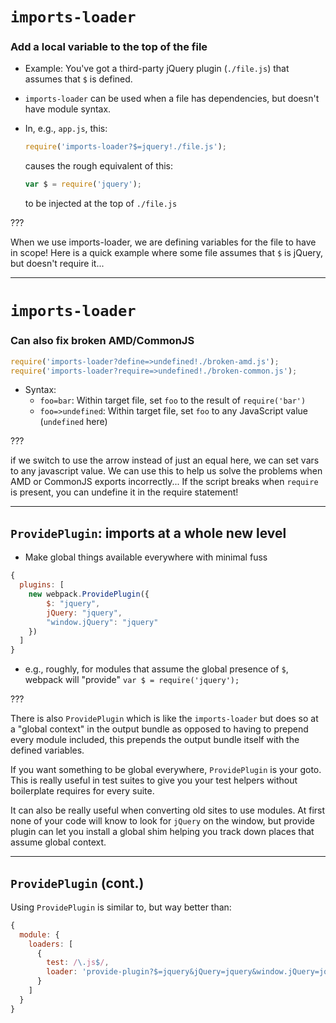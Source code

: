 # `imports-loader`

### Add a local variable to the top of the file

- Example: You've got a third-party jQuery plugin (`./file.js`) that assumes that `$` is defined.
- `imports-loader` can be used when a file has dependencies, but doesn't have module syntax.
- In, e.g., `app.js`, this:

    ```js
    require('imports-loader?$=jquery!./file.js');
    ```

    causes the rough equivalent of this:

    ```js
    var $ = require('jquery');
    ```

    to be injected at the top of `./file.js`

???

When we use imports-loader, we are defining variables for the file to have in scope!  Here is a quick example where some file assumes that `$` is jQuery, but doesn't require it...

---

# `imports-loader`

### Can also fix broken AMD/CommonJS

```js
require('imports-loader?define=>undefined!./broken-amd.js');
require('imports-loader?require=>undefined!./broken-common.js');
```

- Syntax:
    - `foo=bar`: Within target file, set `foo` to the result of `require('bar')`
    - `foo=>undefined`: Within target file, set `foo` to any JavaScript value (`undefined` here)

???

if we switch to use the arrow instead of just an equal here, we can set vars to any javascript value.  We can use this to help us solve the problems when AMD or CommonJS exports incorrectly... If the script breaks when `require` is present, you can undefine it in the require statement!

---

## `ProvidePlugin`: imports at a whole new level

- Make global things available everywhere with minimal fuss

```js
{
  plugins: [
    new webpack.ProvidePlugin({
        $: "jquery",
        jQuery: "jquery",
        "window.jQuery": "jquery"
    })
  ]
}
```

- e.g., roughly, for modules that assume the global presence of `$`, webpack will "provide" `var $ = require('jquery');`

???

There is also `ProvidePlugin` which is like the `imports-loader` but does so at a "global context" in the output bundle as opposed to having to prepend every module included, this prepends the output bundle itself with the defined variables.

If you want something to be global everywhere, `ProvidePlugin` is your goto.  This is really useful in test suites to give you your test helpers without boilerplate requires for every suite.

It can also be really useful when converting old sites to use modules.  At first none of your code will know to look for `jQuery` on the window, but provide plugin can let you install a global shim helping you track down places that assume global context.


---

## `ProvidePlugin` (cont.)

Using `ProvidePlugin` is similar to, but way better than:

```js
{
  module: {
    loaders: [
      {
        test: /\.js$/,
        loader: 'provide-plugin?$=jquery&jQuery=jquery&window.jQuery=jquery',
      }
    ]
  }
}
```
